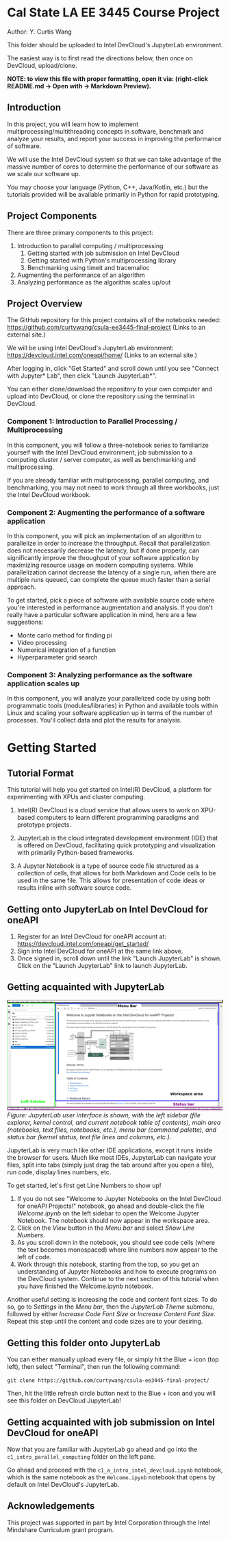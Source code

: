 # Cal State LA EE 3445 Course Project

Author: Y. Curtis Wang

This folder should be uploaded to Intel DevCloud's JupyterLab environment.

The easiest way is to first read the directions below, then once on DevCloud, upload/clone.

**NOTE: to view this file with proper formatting, open it via: (right-click README.md -> Open with -> Markdown Preview).**


## Introduction
In this project, you will learn how to implement multiprocessing/multithreading concepts in software, benchmark and analyze your results, and report your success in improving the performance of software.

We will use the Intel DevCloud system so that we can take advantage of the massive number of cores to determine the performance of our software as we scale our software up.

You may choose your language (Python, C++, Java/Kotlin, etc.) but the tutorials provided will be available primarily in Python for rapid prototyping.

## Project Components
There are three primary components to this project:

1. Introduction to parallel computing / multiprocessing
    1. Getting started with job submission on Intel DevCloud
    1. Getting started with Python's multiprocessing library
    1. Benchmarking using timeit and tracemalloc
1. Augmenting the performance of an algorithm
1. Analyzing performance as the algorithm scales up/out

## Project Overview
The GitHub repository for this project contains all of the notebooks needed: https://github.com/curtywang/csula-ee3445-final-project (Links to an external site.) 

We will be using Intel DevCloud's JupyterLab environment: https://devcloud.intel.com/oneapi/home/ (Links to an external site.) 

After logging in, click "Get Started" and scroll down until you see "Connect with Jupyter* Lab", then click "Launch JupyterLab*".

You can either clone/download the repository to your own computer and upload into DevCloud, or clone the repository using the terminal in DevCloud.

### Component 1: Introduction to Parallel Processing / Multiprocessing
In this component, you will follow a three-notebook series to familiarize yourself with the Intel DevCloud environment, job submission to a computing cluster / server computer, as well as benchmarking and multiprocessing.

If you are already familiar with multiprocessing, parallel computing, and benchmarking, you may not need to work through all three workbooks, just the Intel DevCloud workbook.

### Component 2: Augmenting the performance of a software application
In this component, you will pick an implementation of an algorithm to parallelize in order to increase the throughput.  Recall that parallelization does not necessarily decrease the latency, but if done properly, can significantly improve the throughput of your software application by maximizing resource usage on modern computing systems.  While parallelization cannot decrease the latency of a single run, when there are multiple runs queued, can complete the queue much faster than a serial approach.

To get started, pick a piece of software with available source code where you're interested in performance augmentation and analysis.  If you don't really have a particular software application in mind, here are a few suggestions:

- Monte carlo method for finding pi
- Video processing
- Numerical integration of a function
- Hyperparameter grid search

### Component 3: Analyzing performance as the software application scales up
In this component, you will analyze your parallelized code by using both programmatic tools (modules/libraries) in Python and available tools within Linux and scaling your software application up in terms of the number of processes.  You'll collect data and plot the results for analysis.

# Getting Started

## Tutorial Format

This tutorial will help you get started on Intel(R) DevCloud, a platform for experimenting with XPUs and cluster computing.

1. Intel(R) DevCloud is a cloud service that allows users to work on XPU-based computers to learn different programming paradigms and prototype projects.

2. JupyterLab is the cloud integrated development environment (IDE) that is offered on DevCloud, facilitating quick prototyping and visualization with primarily Python-based frameworks.

3. A Jupyter Notebook is a type of source code file structured as a collection of cells, that allows for both Markdown and Code cells to be used in the same file.  This allows for presentation of code ideas or results inline with software source code.

## Getting onto JupyterLab on Intel DevCloud for oneAPI

1. Register for an Intel DevCloud for oneAPI account at: https://devcloud.intel.com/oneapi/get_started/
2. Sign into Intel DevCloud for oneAPI at the same link above.
3. Once signed in, scroll down until the link "Launch JupyterLab" is shown.  Click on the "Launch JupyterLab" link to launch JupyterLab.

## Getting acquainted with JupyterLab

![JupyterLab Overview](./c1_intro_parallel_computing/assets/jupyterlab_overview.png)
_Figure: JupyterLab user interface is shown, with the left sidebar (file explorer, kernel control, and current notebook table of contents), main area (notebooks, text files, notebooks, etc.), menu bar (command palette), and status bar (kernel status, text file lines and columns, etc.)._

JupyterLab is very much like other IDE applications, except it runs inside the browser for users.  Much like most IDEs, JupyterLab can navigate your files, split into tabs (simply just drag the tab around after you open a file), run code, display lines numbers, etc.

To get started, let's first get Line Numbers to show up! 

1. If you do not see "Welcome to Jupyter Notebooks on the Intel DevCloud for oneAPI Projects!" notebook, go ahead and double-click the file *Welcome.ipynb* on the left sidebar to open the Welcome Jupyter Notebook.  The notebook should now appear in the workspace area.
2. Click on the *View* button in the *Menu bar* and select *Show Line Numbers*.
3. As you scroll down in the notebook, you should see code cells (where the text becomes monospaced) where line numbers now appear to the left of code.
4. Work through this notebook, starting from the top, so you get an understanding of Jupyter Notebooks and how to execute programs on the DevCloud system.  Continue to the next section of this tutorial when you have finished the Welcome.ipynb notebook.

Another useful setting is increasing the code and content font sizes.  To do so, go to *Settings* in the *Menu bar*, then the *JupyterLab Theme* submenu, followed by either *Increase Code Font Size* or *Increase Content Font Size*.  Repeat this step until the content and code sizes are to your desiring.

## Getting this folder onto JupyterLab

You can either manually upload every file, or simply hit the Blue + icon (top left), then select "Terminal", then run the following command:

`git clone https://github.com/curtywang/csula-ee3445-final-project/`

Then, hit the little refresh circle button next to the Blue + icon and you will see this folder on DevCloud JupyterLab!

## Getting acquainted with job submission on Intel DevCloud for oneAPI

Now that you are familiar with JupyterLab go ahead and go into the `c1_intro_parallel_computing` folder on the left pane.

Go ahead and proceed with the `c1_a_intro_intel_devcloud.ipynb` notebook, which
is the same notebook as the `Welcome.ipynb` notebook that opens by default on Intel DevCloud's JupyterLab.

## Acknowledgements

This project was supported in part by Intel Corporation through the Intel Mindshare Curriculum grant program.
